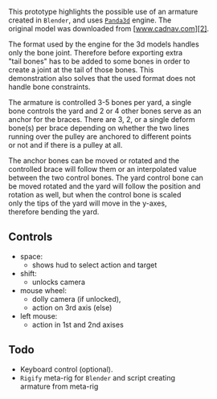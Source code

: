 This prototype highlights the possible use of an armature  
created in `Blender`, and uses [`Panda3d`][1] engine. The  
original model was downloaded from [www.cadnav.com][2].

The format used by the engine for the 3d models handles  
only the bone joint. Therefore before exporting extra  
"tail bones" has to be added to some bones in order to  
create a joint at the tail of those bones. This  
demonstration also solves that the used format does not  
handle bone constraints.

The armature is controlled 3-5 bones per yard, a single  
bone controls the yard and 2 or 4 other bones serve as an  
anchor for the braces. There are 3, 2, or a single deform  
bone(s) per brace depending on whether the two lines  
running over the pulley are anchored to different points  
or not and if there is a pulley at all.

The anchor bones can be moved or rotated and the  
controlled brace will follow them or an interpolated value  
between the two control bones. The yard control bone can  
be moved rotated and the yard will follow the position and  
rotation as well, but when the control bone is scaled  
only the tips of the yard will move in the y-axes,  
therefore bending the yard. 

Controls
--------
    
   * space:
       - shows hud to select action and target
   * shift:
       - unlocks camera
   * mouse wheel:
       - dolly camera (if unlocked),
       - action on 3rd axis (else)
   * left mouse:
       - action in 1st and 2nd axises

Todo
----

   * Keyboard control (optional).
   * `Rigify` meta-rig for `Blender` and script creating  
     armature from meta-rig

[1]: https://www.panda3d.org/
[2]: http://www.cadnav.com/
